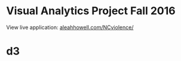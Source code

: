 # Visual Analytics Project Fall 2016
View live application: <a href="http://aleahhowell.com/NCviolence/" target="_blank">aleahhowell.com/NCviolence/</a>
# d3
